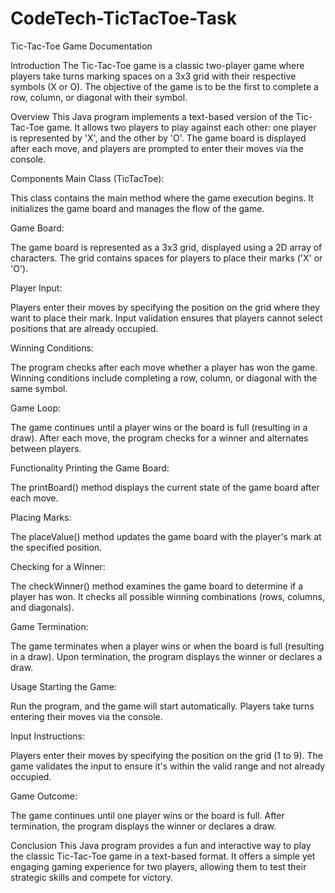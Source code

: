 # CodeTech-TicTacToe-Task

Tic-Tac-Toe Game Documentation

Introduction
The Tic-Tac-Toe game is a classic two-player game where players take turns marking spaces on a 3x3 grid with their respective symbols (X or O). The objective of the game is to be the first to complete a row, column, or diagonal with their symbol.


Overview
This Java program implements a text-based version of the Tic-Tac-Toe game. It allows two players to play against each other: one player is represented by 'X', and the other by 'O'. The game board is displayed after each move, and players are prompted to enter their moves via the console.


Components
Main Class (TicTacToe):

This class contains the main method where the game execution begins.
It initializes the game board and manages the flow of the game.

Game Board:

The game board is represented as a 3x3 grid, displayed using a 2D array of characters.
The grid contains spaces for players to place their marks ('X' or 'O').

Player Input:

Players enter their moves by specifying the position on the grid where they want to place their mark.
Input validation ensures that players cannot select positions that are already occupied.

Winning Conditions:

The program checks after each move whether a player has won the game.
Winning conditions include completing a row, column, or diagonal with the same symbol.

Game Loop:

The game continues until a player wins or the board is full (resulting in a draw).
After each move, the program checks for a winner and alternates between players.

Functionality
Printing the Game Board:

The printBoard() method displays the current state of the game board after each move.

Placing Marks:

The placeValue() method updates the game board with the player's mark at the specified position.

Checking for a Winner:

The checkWinner() method examines the game board to determine if a player has won.
It checks all possible winning combinations (rows, columns, and diagonals).

Game Termination:

The game terminates when a player wins or when the board is full (resulting in a draw).
Upon termination, the program displays the winner or declares a draw.

Usage
Starting the Game:

Run the program, and the game will start automatically.
Players take turns entering their moves via the console.

Input Instructions:

Players enter their moves by specifying the position on the grid (1 to 9).
The game validates the input to ensure it's within the valid range and not already occupied.

Game Outcome:

The game continues until one player wins or the board is full.
After termination, the program displays the winner or declares a draw.

Conclusion
This Java program provides a fun and interactive way to play the classic Tic-Tac-Toe game in a text-based format. It offers a simple yet engaging gaming experience for two players, allowing them to test their strategic skills and compete for victory.
